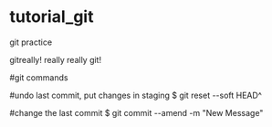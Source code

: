 # tutorial_git
git practice

gitreally!
really really git!

#git commands

#undo last commit, put changes in staging
$ git reset --soft HEAD^  

#change the last commit
$ git commit --amend -m "New Message"
